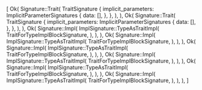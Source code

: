 [
    Ok(
        Signature::Trait(
            TraitSignature {
                implicit_parameters: ImplicitParameterSignatures {
                    data: [],
                },
            },
        ),
    ),
    Ok(
        Signature::Trait(
            TraitSignature {
                implicit_parameters: ImplicitParameterSignatures {
                    data: [],
                },
            },
        ),
    ),
    Ok(
        Signature::Impl(
            ImplSignature::TypeAsTraitImpl(
                TraitForTypeImplBlockSignature,
            ),
        ),
    ),
    Ok(
        Signature::Impl(
            ImplSignature::TypeAsTraitImpl(
                TraitForTypeImplBlockSignature,
            ),
        ),
    ),
    Ok(
        Signature::Impl(
            ImplSignature::TypeAsTraitImpl(
                TraitForTypeImplBlockSignature,
            ),
        ),
    ),
    Ok(
        Signature::Impl(
            ImplSignature::TypeAsTraitImpl(
                TraitForTypeImplBlockSignature,
            ),
        ),
    ),
    Ok(
        Signature::Impl(
            ImplSignature::TypeAsTraitImpl(
                TraitForTypeImplBlockSignature,
            ),
        ),
    ),
    Ok(
        Signature::Impl(
            ImplSignature::TypeAsTraitImpl(
                TraitForTypeImplBlockSignature,
            ),
        ),
    ),
]